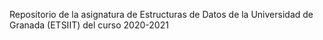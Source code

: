 Repositorio de la asignatura de Estructuras de Datos de la Universidad de Granada (ETSIIT) del curso 2020-2021

